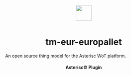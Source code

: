<div align="center">
  <a href="https://asterisc.io" target="_blank" >
    <img height="50" src="src/assets/icon.svg" style="margin: 12px 0px">
  </a>

  <h1>tm-eur-europallet</h1>
</div>

An open source thing model for the Asterisc WoT platform.

<div align="center">
  <h4>Asterisc© Plugin</h4>
</div>
